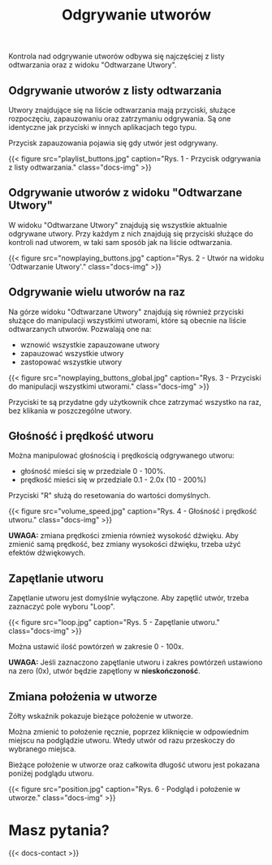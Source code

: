 ﻿---
title: "Odgrywanie utworów"
description: "Utwory można odgrywać z kliku miejsc - dowiedz się jak."
weight: 60
---

Kontrola nad odgrywanie utworów odbywa się najczęściej z listy odtwarzania oraz z widoku "Odtwarzane Utwory".

## Odgrywanie utworów z listy odtwarzania

Utwory znajdujące się na liście odtwarzania mają przyciski, służące rozpoczęciu, zapauzowaniu oraz zatrzymaniu odgrywania. Są one identyczne jak przyciski w innych aplikacjach tego typu.

Przycisk zapauzowania pojawia się gdy utwór jest odgrywany.

{{< figure src="playlist_buttons.jpg" caption="Rys. 1 - Przycisk odgrywania z listy odtwarzania." class="docs-img" >}}

## Odgrywanie utworów z widoku "Odtwarzane Utwory"

W widoku "Odtwarzane Utwory" znajdują się wszystkie aktualnie odgrywane utwory. Przy każdym z nich znajdują się przyciski służące do kontroli nad utworem, w taki sam sposób jak na liście odtwarzania.

{{< figure src="nowplaying_buttons.jpg" caption="Rys. 2 - Utwór na widoku 'Odtwarzanie Utwory'." class="docs-img" >}}

## Odgrywanie wielu utworów na raz

Na górze widoku "Odtwarzane Utwory" znajdują się również przyciski służące do manipulacji wszystkimi utworami, które są obecnie na liście odtwarzanych utworów. Pozwalają one na:
- wznowić wszystkie zapauzowane utwory
- zapauzować wszystkie utwory
- zastopować wszystkie utwory

{{< figure src="nowplaying_buttons_global.jpg" caption="Rys. 3 - Przyciski do manipulacji wszystkimi utworami." class="docs-img" >}}

Przyciski te są przydatne gdy użytkownik chce zatrzymać wszystko na raz, bez klikania w poszczególne utwory.

## Głośność i prędkość utworu

Można manipulować głośnością i prędkością odgrywanego utworu:
- głośność mieści się w przedziale 0 - 100%.
- prędkość mieści się w przedziale 0.1 - 2.0x (10 - 200%)

Przyciski "R" służą do resetowania do wartości domyślnych.

{{< figure src="volume_speed.jpg" caption="Rys. 4 - Głośność i prędkość utworu." class="docs-img" >}}

**UWAGA:** zmiana prędkości zmienia również wysokość dźwięku. Aby zmienić samą prędkość, bez zmiany wysokości dźwięku, trzeba użyć efektów dźwiękowych.

## Zapętlanie utworu

Zapętlanie utworu jest domyślnie wyłączone. Aby zapętlić utwór, trzeba zaznaczyć pole wyboru "Loop".

{{< figure src="loop.jpg" caption="Rys. 5 - Zapętlanie utworu." class="docs-img" >}}

Można ustawić ilość powtórzeń w zakresie 0 - 100x. 

**UWAGA:** Jeśli zaznaczono zapętlanie utworu i zakres powtórzeń ustawiono na zero (0x), utwór będzie zapętlony w **nieskończoność**.

## Zmiana położenia w utworze

Żółty wskaźnik pokazuje bieżące położenie w utworze. 

Można zmienić to położenie ręcznie, poprzez kliknięcie w odpowiednim miejscu na podglądzie utworu. Wtedy utwór od razu przeskoczy do wybranego miejsca.

Bieżące położenie w utworze oraz całkowita długość utworu jest pokazana poniżej podglądu utworu.

{{< figure src="position.jpg" caption="Rys. 6 - Podgląd i położenie w utworze." class="docs-img" >}}

# Masz pytania?

{{< docs-contact >}}